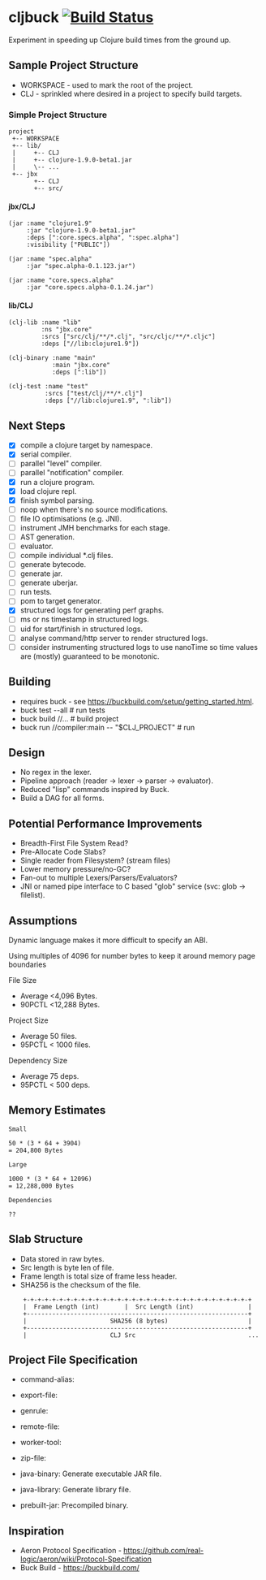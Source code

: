 # cljbuck [![Build Status](https://travis-ci.org/nfisher/cljbuck.svg?branch=master)](https://travis-ci.org/nfisher/cljbuck)

Experiment in speeding up Clojure build times from the ground up.

## Sample Project Structure

- WORKSPACE - used to mark the root of the project.
- CLJ - sprinkled where desired in a project to specify build targets.

### Simple Project Structure

```
project
 +-- WORKSPACE
 +-- lib/
 |     +-- CLJ
 |     +-- clojure-1.9.0-beta1.jar
 |     \-- ...
 +-- jbx
       +-- CLJ
       +-- src/
```

#### jbx/CLJ

```
(jar :name "clojure1.9"
     :jar "clojure-1.9.0-beta1.jar"
     :deps [":core.specs.alpha", ":spec.alpha"]
     :visibility ["PUBLIC"])

(jar :name "spec.alpha"
     :jar "spec.alpha-0.1.123.jar")

(jar :name "core.specs.alpha"
     :jar "core.specs.alpha-0.1.24.jar")
```

#### lib/CLJ

```
(clj-lib :name "lib"
         :ns "jbx.core"
         :srcs ["src/clj/**/*.clj", "src/cljc/**/*.cljc"]
         :deps ["//lib:clojure1.9"])

(clj-binary :name "main"
            :main "jbx.core"
            :deps [":lib"])

(clj-test :name "test"
          :srcs ["test/clj/**/*.clj"]
          :deps ["//lib:clojure1.9", ":lib"])

```

## Next Steps

- [X] compile a clojure target by namespace.
- [X] serial compiler.
- [ ] parallel "level" compiler.
- [ ] parallel "notification" compiler.
- [X] run a clojure program.
- [X] load clojure repl.
- [X] finish symbol parsing.
- [ ] noop when there's no source modifications.
- [ ] file IO optimisations (e.g. JNI).
- [ ] instrument JMH benchmarks for each stage.
- [ ] AST generation.
- [ ] evaluator.
- [ ] compile individual *.clj files.
- [ ] generate bytecode.
- [ ] generate jar.
- [ ] generate uberjar.
- [ ] run tests.
- [ ] pom to target generator.
- [X] structured logs for generating perf graphs.
- [ ] ms or ns timestamp in structured logs.
- [ ] uid for start/finish in structured logs.
- [ ] analyse command/http server to render structured logs.
- [ ] consider instrumenting structured logs to use nanoTime so time values are (mostly) guaranteed to be monotonic.

## Building

- requires buck - see https://buckbuild.com/setup/getting_started.html.
- buck test --all # run tests
- buck build //... # build project
- buck run //compiler:main -- "$CLJ_PROJECT" # run

## Design

- No regex in the lexer.
- Pipeline approach (reader -> lexer -> parser -> evaluator).
- Reduced "lisp" commands inspired by Buck.
- Build a DAG for all forms.

## Potential Performance Improvements

- Breadth-First File System Read?
- Pre-Allocate Code Slabs?
- Single reader from Filesystem? (stream files)
- Lower memory pressure/no-GC?
- Fan-out to multiple Lexers/Parsers/Evaluators?
- JNI or named pipe interface to C based "glob" service (svc: glob -> filelist).

## Assumptions

Dynamic language makes it more difficult to specify an ABI.

Using multiples of 4096 for number bytes to keep it around memory page boundaries

  File Size

  - Average <4,096 Bytes.
  - 90PCTL <12,288 Bytes.

  Project Size

  - Average 50 files.
  - 95PCTL < 1000 files.

  Dependency Size

  - Average 75 deps.
  - 95PCTL < 500 deps.

## Memory Estimates

```
Small

50 * (3 * 64 + 3904)
= 204,800 Bytes

Large

1000 * (3 * 64 + 12096)
= 12,288,000 Bytes

Dependencies

??
```

## Slab Structure

- Data stored in raw bytes.
- Src length is byte len of file.
- Frame length is total size of frame less header.
- SHA256 is the checksum of the file.

```
    +-+-+-+-+-+-+-+-+-+-+-+-+-+-+-+-+-+-+-+-+-+-+-+-+-+-+-+-+-+-+-+
    |  Frame Length (int)       |  Src Length (int)               |
    +-------------------------------------------------------------+
    |                       SHA256 (8 bytes)                      |
    +-------------------------------------------------------------+
    |                       CLJ Src                               ...
```

## Project File Specification

- command-alias: 
- export-file:
- genrule:
- remote-file:
- worker-tool:
- zip-file:

- java-binary: Generate executable JAR file.
- java-library: Generate library file.
- prebuilt-jar: Precompiled binary.

## Inspiration

- Aeron Protocol Specification - https://github.com/real-logic/aeron/wiki/Protocol-Specification
- Buck Build - https://buckbuild.com/

